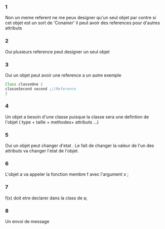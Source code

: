 ### 1 
Non un meme referent ne me peux designer qu'un seul objet par contre si cet objet est un sort de 'Conainer' il peut avoir des references pour d'autres attributs 

### 2 
Oui plusieurs reference peut designer un seul objet 

### 3
Oui un objet peut avoir une reference a un autre 
exemple 

```java
Class classeUne { 
classeSecond second ;//Reference
}
```

### 4
Un objet a besoin d'une classe puisque la classe sera une defintion de l'objet ( type + taille + methodes+ attributs ...) 

### 5
Oui un objet peut changer d'etat . Le fait de changer la valeur de l'un des attributs va changer l'etat de l'objet.


### 6
L'objet a va appeler la fonction membre f avec l'argument x ;

### 7
f(x) doit etre declarer dans la class de a;

### 8 
Un envoi de message 


